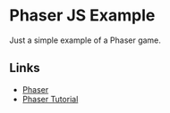# Phaser JS Example

Just a simple example of a Phaser game.

## Links

- [Phaser](https://phaser.io/)
- [Phaser Tutorial](https://phaser.io/tutorials/making-your-first-phaser-3-game/part1)
